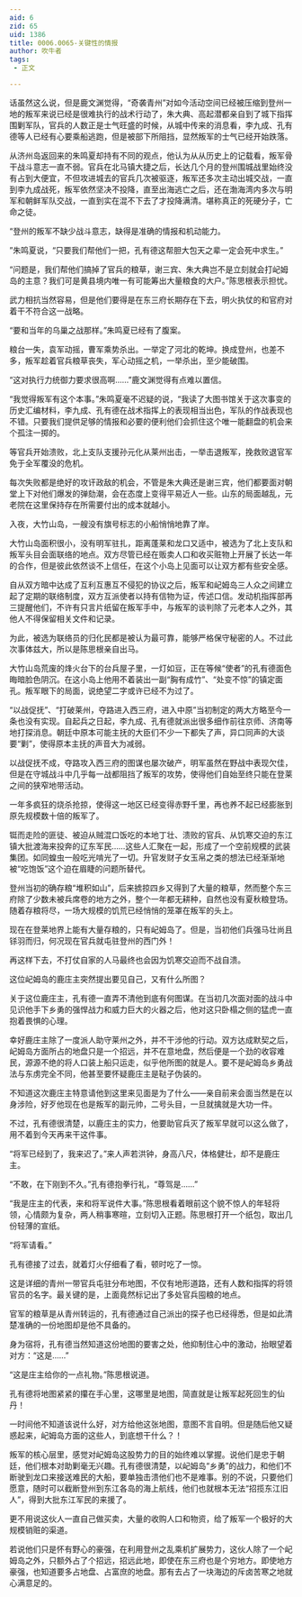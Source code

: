 ```yaml
---
aid: 6
zid: 65
uid: 1386
title: 0006.0065-关键性的情报
author: 吹牛者
tags: 
 - 正文

---
```




  话虽然这么说，但是鹿文渊觉得，“奇袭青州”对如今活动空间已经被压缩到登州一地的叛军来说已经是很难执行的战术行动了，朱大典、高起潜都亲自到了城下指挥围剿军队，官兵的人数正是士气旺盛的时候，从城中传来的消息看，李九成、孔有德等人已经有心要乘船逃跑，但是被部下所阻挡，显然叛军的士气已经开始跌落。

  从济州岛返回来的朱鸣夏却持有不同的观点，他认为从从历史上的记载看，叛军骨干战斗意志一直不弱。官兵在北马镇大捷之后，长达几个月的登州围城战里始终没有占到大便宜，不但攻进城去的官兵几次被驱逐，叛军还多次主动出城交战，一直到李九成战死，叛军依然坚决不投降，直至出海逃亡之后，还在渤海湾内多次与明军和朝鲜军队交战，一直到实在混不下去了才投降满清。堪称真正的死硬分子，亡命之徒。

  “登州的叛军不缺少战斗意志，缺得是准确的情报和机动能力。

  ”朱鸣夏说，“只要我们帮他们一把，孔有德这帮胆大包天之辈一定会死中求生。”

  “问题是，我们帮他们搞掉了官兵的粮草，谢三宾、朱大典岂不是立刻就会打屺姆岛的主意？我们可是黄县境内唯一有可能筹出大量粮食的大户。”陈思根表示担忧。

  武力相抗当然容易，但是他们要得是在东三府长期存在下去，明火执仗的和官府对着干不符合这一战略。

  “要和当年的乌巢之战那样。”朱鸣夏已经有了腹案。

  粮台一失，袁军动摇，曹军乘势杀出。一举定了河北的乾坤。换成登州，也差不多，叛军趁着官兵粮草丧失，军心动摇之机，一举杀出，至少能破围。

  “这对执行力统御力要求很高啊……”鹿文渊觉得有点难以置信。

  “我觉得叛军有这个本事。”朱鸣夏毫不迟疑的说，“我读了大图书馆关于这次事变的历史汇编材料，李九成、孔有德在战术指挥上的表现相当出色，军队的作战表现也不错。只要我们提供足够的情报和必要的便利他们会抓住这个唯一能翻盘的机会来个孤注一掷的。

  等官兵开始溃败，北上支队支援孙元化从莱州出击，一举击退叛军，挽救败退官军免于全军覆没的危机。

  每次失败都是绝好的攻讦政敌的机会，不管是朱大典还是谢三宾，他们都要面对朝堂上下对他们爆发的弹劾潮，会在态度上变得平易近人一些。山东的局面越乱，元老院在这里保持存在所需要付出的成本就越小。

  入夜，大竹山岛，一艘没有旗号标志的小船悄悄地靠了岸。

  大竹山岛面积很小，没有明军驻扎，距离蓬莱和龙口又适中，被选为了北上支队和叛军头目会面联络的地点。双方尽管已经在贩卖人口和收买赃物上开展了长达一年的合作，但是彼此依然谈不上信任，在这个小岛上见面可以让双方都有些安全感。

  自从双方暗中达成了互利互惠互不侵犯的协议之后，叛军和屺姆岛三人众之间建立起了定期的联络制度，双方互派使者以持有信物为证，传述口信。发动机指挥部再三提醒他们，不许有只言片纸留在叛军手中，与叛军的谈判除了元老本人之外，其他人不得保留相关文件和记录。

  为此，被选为联络员的归化民都是被认为最可靠，能够严格保守秘密的人。不过此次事体兹大，所以是陈思根亲自出马。

  大竹山岛荒废的烽火台下的台兵屋子里，一灯如豆，正在等候“使者”的孔有德面色晦暗脸色阴沉。在这小岛上他用不着装出一副“胸有成竹”、“处变不惊”的镇定面孔。叛军眼下的局面，说绝望二字或许已经不为过了。

  “以战促抚”、“打破莱州，夺路进入西三府，进入中原”当初制定的两大方略至今一条也没有实现。自起兵之日起，李九成、孔有德就派出很多细作前往京师、济南等地打探消息。朝廷中原本可能主抚的大臣们不少一下都失了声，异口同声的大谈要“剿”，使得原本主抚的声音大为减弱。

  以战促抚不成，夺路攻入西三府的图谋也屡次破产，明军虽然在野战中表现欠佳，但是在守城战斗中几乎每一战都阻挡了叛军的攻势，使得他们自始至终只能在登莱之间的狭窄地带活动。

  一年多疯狂的烧杀抢掠，使得这一地区已经变得赤野千里，再也养不起已经膨胀到原先规模数十倍的叛军了。

  铤而走险的匪徒、被迫从贼混口饭吃的本地丁壮、溃败的官兵、从饥寒交迫的东江镇大批渡海来投奔的辽东军民……这些人汇聚在一起，形成了一个空前规模的武装集团。如同蝗虫一般吃光啃光了一切。升官发财子女玉帛之类的想法已经渐渐地被“吃饱饭”这个迫在眉睫的问题所替代。

  登州当初的确存粮“堆积如山”，后来掳掠四乡又得到了大量的粮草，然而整个东三府除了少数未被兵席卷的地方之外，整个一年都无耕种，自然也没有夏秋粮登场。随着存粮将尽，一场大规模的饥荒已经悄悄的笼罩在叛军的头上。

  现在在登莱地界上能有大量存粮的，只有屺姆岛了。但是，当初他们兵强马壮尚且铩羽而归，何况现在官兵就屯驻登州的西门外！

  再这样下去，不打仗自家的人马最终也会因为饥寒交迫而不战自溃。

  这位屺姆岛的鹿庄主突然提出要见自己，又有什么所图？

  关于这位鹿庄主，孔有德一直弄不清他到底有何图谋。在当初几次面对面的战斗中见识他手下乡勇的强悍战力和威力巨大的火器之后，他对这只卧榻之侧的猛虎一直抱着畏惧的心理。

  幸好鹿庄主除了一度派人助守莱州之外，并不干涉他的行动。双方达成默契之后，屺姆岛方面所占的地盘只是一个招远，并不在意地盘，然后便是一个劲的收容难民，源源不绝的将人口装上船只运走，似乎他所图的就是人。要不是屺姆岛乡勇战法与东虏完全不同，他甚至要怀疑鹿庄主是鞑子伪装的。

  不知道这次鹿庄主特意请他到这里来见面是为了什么——亲自前来会面当然是在以身涉险，好歹他现在也是叛军的副元帅，二号头目，一旦就擒就是大功一件。

  不过，孔有德很清楚，以鹿庄主的实力，他要助官兵灭了叛军早就可以这么做了，用不着到今天再来干这件事。

  “将军已经到了，我来迟了。”来人声若洪钟，身高八尺，体格健壮，却不是鹿庄主。

  “不敢，在下刚到不久。”孔有德抱拳行礼，“尊驾是……”

  “我是庄主的代表，来和将军说件大事。”陈思根看着眼前这个貌不惊人的年轻将领，心情颇为复杂，两人稍事寒暄，立刻切入正题。陈思根打开一个纸包，取出几份轻薄的宣纸。

  “将军请看。”

  孔有德接了过去，就着灯火仔细看了看，顿时吃了一惊。

  这是详细的青州一带官兵屯驻分布地图，不仅有地形道路，还有人数和指挥的将领官员的名字。最关键的是，上面竟然标记出了多处官兵囤粮的地点。

  官军的粮草是从青州转运的，孔有德通过自己派出的探子也已经得悉，但是如此清楚准确的一份地图却是他不具备的。

  身为宿将，孔有德当然知道这份地图的要害之处，他抑制住心中的激动，抬眼望着对方：“这是……”

  “这是庄主给你的一点礼物。”陈思根说道。

  孔有德将地图紧紧的攥在手心里，这哪里是地图，简直就是让叛军起死回生的仙丹！

  一时间他不知道该说什么好，对方给他这张地图，意图不言自明。但是随后他又疑惑起来，屺姆岛方面的这些人，到底想干什么？！

  叛军的核心层里，感觉对屺姆岛这股势力的目的始终难以掌握。说他们是忠于朝廷，他们根本对助剿毫无兴趣。孔有德很清楚，以屺姆岛“乡勇”的战力，和他们不断驶到龙口来接送难民的大船，要单独击溃他们也不是难事。别的不说，只要他们愿意，随时可以截断登州到东江各岛的海上航线，他们也就根本无法“招揽东江旧人”，得到大批东江军民的来援了。

  更不用说这伙人一直自己做买卖，大量的收购人口和物资，给了叛军一个极好的大规模销赃的渠道。

  若说他们只是怀有野心的豪强，在利用登州之乱乘机扩展势力，这伙人除了一个屺姆岛之外，只额外占了个招远，招远此地，即使在东三府也是个穷地方。即使地方豪强，也知道要多占地盘、占富庶的地盘。那有去占了一块海边的斥卤苦寒之地就心满意足的。


